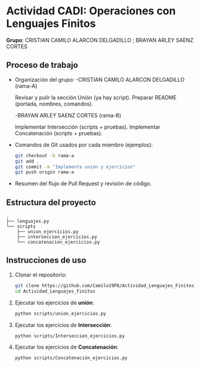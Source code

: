 # Actividad CADI: Operaciones con Lenguajes Finitos

**Grupo**: CRISTIAN CAMILO ALARCON DELGADILLO ; BRAYAN ARLEY SAENZ CORTES

## Proceso de trabajo

- Organización del grupo:
  -CRISTIAN CAMILO ALARCON DELGADILLO (rama-A)

  Revisar y pulir la sección Unión (ya hay script).
  Preparar README (portada, nombres, comandos).

  -BRAYAN ARLEY SAENZ CORTES (rama-B)

  Implementar Intersección (scripts + pruebas).
  Implementar Concatenación (scripts + pruebas).

- Comandos de Git usados por cada miembro (ejemplos):
  ```bash
  git checkout -b rama-a
  git add .
  git commit -m "Implementa unión y ejercicios"
  git push origin rama-a
  ```
- Resumen del flujo de Pull Request y revisión de código.

## Estructura del proyecto

```
.
├── lenguajes.py               
└── scripts
    ├── union_ejercicios.py     
    ├── interseccion_ejercicios.py  
    └── concatenacion_ejercicios.py 
```

## Instrucciones de uso

1. Clonar el repositorio:
   ```bash
   git clone https://github.com/Camilo19P8/Actividad_Lenguajes_Finitos.git
   cd Actividad_Lenguajes_Finitos
   ```
2. Ejecutar los ejercicios de **unión**:
   ```bash
   python scripts/union_ejercicios.py
   ```
3. Ejecutar los ejercicios de **Intersección**:
   ```bash
   python scripts/Interseccion_ejercicios.py
   ```
4. Ejecutar los ejercicios de **Concatenación**:
   ```bash
   python scripts/Concatenación_ejercicios.py
   ```
